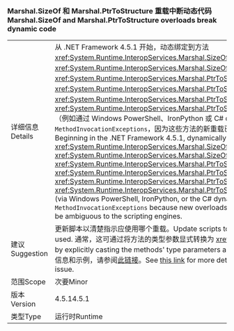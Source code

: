 ### <a name="marshalsizeof-and-marshalptrtostructure-overloads-break-dynamic-code"></a><span data-ttu-id="b516f-101">Marshal.SizeOf 和 Marshal.PtrToStructure 重载中断动态代码</span><span class="sxs-lookup"><span data-stu-id="b516f-101">Marshal.SizeOf and Marshal.PtrToStructure overloads break dynamic code</span></span>

|   |   |
|---|---|
|<span data-ttu-id="b516f-102">详细信息</span><span class="sxs-lookup"><span data-stu-id="b516f-102">Details</span></span>|<span data-ttu-id="b516f-103">从 .NET Framework 4.5.1 开始，动态绑定到方法 <xref:System.Runtime.InteropServices.Marshal.SizeOf%60%601>、<xref:System.Runtime.InteropServices.Marshal.SizeOf%60%601(%60%600)>、<xref:System.Runtime.InteropServices.Marshal.PtrToStructure(System.IntPtr,System.Object)>、<xref:System.Runtime.InteropServices.Marshal.PtrToStructure(System.IntPtr,System.Type)>、<xref:System.Runtime.InteropServices.Marshal.PtrToStructure%60%601(System.IntPtr)> 或 <xref:System.Runtime.InteropServices.Marshal.PtrToStructure%60%601(System.IntPtr,%60%600)>（例如通过 Windows PowerShell、IronPython 或 C# dynamic 关键字）将引发 <code>MethodInvocationExceptions</code>，因为这些方法的新重载已添加，使得对于脚本引擎而言可能不明确。</span><span class="sxs-lookup"><span data-stu-id="b516f-103">Beginning in the .NET Framework 4.5.1, dynamically binding to the methods <xref:System.Runtime.InteropServices.Marshal.SizeOf%60%601>, <xref:System.Runtime.InteropServices.Marshal.SizeOf%60%601(%60%600)>, <xref:System.Runtime.InteropServices.Marshal.PtrToStructure(System.IntPtr,System.Object)>, <xref:System.Runtime.InteropServices.Marshal.PtrToStructure(System.IntPtr,System.Type)>, <xref:System.Runtime.InteropServices.Marshal.PtrToStructure%60%601(System.IntPtr)>, or <xref:System.Runtime.InteropServices.Marshal.PtrToStructure%60%601(System.IntPtr,%60%600)>, (via Windows PowerShell, IronPython, or the C# dynamic keyword, for example) can result in <code>MethodInvocationExceptions</code> because new overloads of these methods have been added that may be ambiguous to the scripting engines.</span></span>|
|<span data-ttu-id="b516f-104">建议</span><span class="sxs-lookup"><span data-stu-id="b516f-104">Suggestion</span></span>|<span data-ttu-id="b516f-105">更新脚本以清楚指示应使用哪个重载。</span><span class="sxs-lookup"><span data-stu-id="b516f-105">Update scripts to clearly indicate which overload should be used.</span></span> <span data-ttu-id="b516f-106">通常，这可通过将方法的类型参数显式转换为 <xref:System.Type> 来实现。</span><span class="sxs-lookup"><span data-stu-id="b516f-106">This can typically done by explicitly casting the methods' type parameters as <xref:System.Type>.</span></span> <span data-ttu-id="b516f-107">有关如何解决此问题的详细信息和示例，请参阅[此链接](https://support.microsoft.com/kb/2909958/)。</span><span class="sxs-lookup"><span data-stu-id="b516f-107">See [this link](https://support.microsoft.com/kb/2909958/) for more detail and examples of how to workaround the issue.</span></span>|
|<span data-ttu-id="b516f-108">范围</span><span class="sxs-lookup"><span data-stu-id="b516f-108">Scope</span></span>|<span data-ttu-id="b516f-109">次要</span><span class="sxs-lookup"><span data-stu-id="b516f-109">Minor</span></span>|
|<span data-ttu-id="b516f-110">版本</span><span class="sxs-lookup"><span data-stu-id="b516f-110">Version</span></span>|<span data-ttu-id="b516f-111">4.5.1</span><span class="sxs-lookup"><span data-stu-id="b516f-111">4.5.1</span></span>|
|<span data-ttu-id="b516f-112">类型</span><span class="sxs-lookup"><span data-stu-id="b516f-112">Type</span></span>|<span data-ttu-id="b516f-113">运行时</span><span class="sxs-lookup"><span data-stu-id="b516f-113">Runtime</span></span>|

